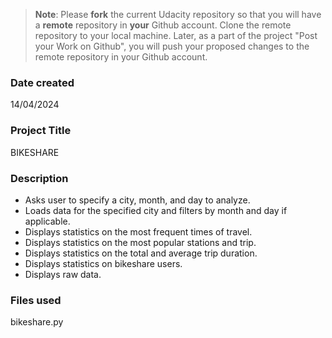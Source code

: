 >**Note**: Please **fork** the current Udacity repository so that you will have a **remote** repository in **your** Github account. Clone the remote repository to your local machine. Later, as a part of the project "Post your Work on Github", you will push your proposed changes to the remote repository in your Github account.

### Date created
14/04/2024

### Project Title
BIKESHARE

### Description
- Asks user to specify a city, month, and day to analyze.
- Loads data for the specified city and filters by month and day if applicable.
- Displays statistics on the most frequent times of travel.
- Displays statistics on the most popular stations and trip.
- Displays statistics on the total and average trip duration.
- Displays statistics on bikeshare users.
- Displays raw data.

### Files used
bikeshare.py